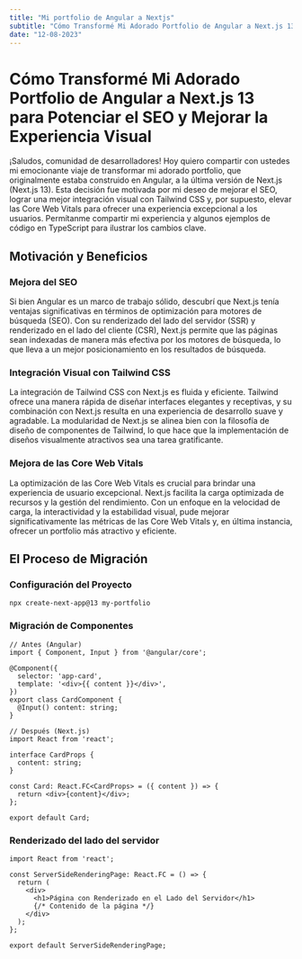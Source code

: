 ```yaml
---
title: "Mi portfolio de Angular a Nextjs"
subtitle: "Cómo Transformé Mi Adorado Portfolio de Angular a Next.js 13 para Potenciar el SEO y Mejorar la Experiencia Visual"
date: "12-08-2023"
---
```


# Cómo Transformé Mi Adorado Portfolio de Angular a Next.js 13 para Potenciar el SEO y Mejorar la Experiencia Visual

¡Saludos, comunidad de desarrolladores! Hoy quiero compartir con ustedes mi emocionante viaje de transformar mi adorado portfolio, que originalmente estaba construido en Angular, a la última versión de Next.js (Next.js 13). Esta decisión fue motivada por mi deseo de mejorar el SEO, lograr una mejor integración visual con Tailwind CSS y, por supuesto, elevar las Core Web Vitals para ofrecer una experiencia excepcional a los usuarios. Permítanme compartir mi experiencia y algunos ejemplos de código en TypeScript para ilustrar los cambios clave.

## Motivación y Beneficios

### Mejora del SEO

Si bien Angular es un marco de trabajo sólido, descubrí que Next.js tenía ventajas significativas en términos de optimización para motores de búsqueda (SEO). Con su renderizado del lado del servidor (SSR) y renderizado en el lado del cliente (CSR), Next.js permite que las páginas sean indexadas de manera más efectiva por los motores de búsqueda, lo que lleva a un mejor posicionamiento en los resultados de búsqueda.

### Integración Visual con Tailwind CSS

La integración de Tailwind CSS con Next.js es fluida y eficiente. Tailwind ofrece una manera rápida de diseñar interfaces elegantes y receptivas, y su combinación con Next.js resulta en una experiencia de desarrollo suave y agradable. La modularidad de Next.js se alinea bien con la filosofía de diseño de componentes de Tailwind, lo que hace que la implementación de diseños visualmente atractivos sea una tarea gratificante.

### Mejora de las Core Web Vitals

La optimización de las Core Web Vitals es crucial para brindar una experiencia de usuario excepcional. Next.js facilita la carga optimizada de recursos y la gestión del rendimiento. Con un enfoque en la velocidad de carga, la interactividad y la estabilidad visual, pude mejorar significativamente las métricas de las Core Web Vitals y, en última instancia, ofrecer un portfolio más atractivo y eficiente.

## El Proceso de Migración

### Configuración del Proyecto

```
npx create-next-app@13 my-portfolio
```

### Migración de Componentes

```
// Antes (Angular)
import { Component, Input } from '@angular/core';

@Component({
  selector: 'app-card',
  template: '<div>{{ content }}</div>',
})
export class CardComponent {
  @Input() content: string;
}

// Después (Next.js)
import React from 'react';

interface CardProps {
  content: string;
}

const Card: React.FC<CardProps> = ({ content }) => {
  return <div>{content}</div>;
};

export default Card;

```

### Renderizado del lado del servidor

```
import React from 'react';

const ServerSideRenderingPage: React.FC = () => {
  return (
    <div>
      <h1>Página con Renderizado en el Lado del Servidor</h1>
      {/* Contenido de la página */}
    </div>
  );
};

export default ServerSideRenderingPage;
```
